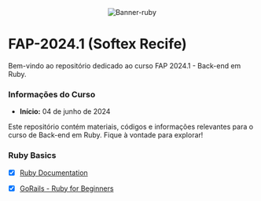 
<div align="center">
  <img src="https://github.com/paularcsarruda/FAP-2024.1/assets/122739036/90513779-c914-4203-a8ef-7e8ed30a87ab" alt="Banner-ruby">
</div>

# FAP-2024.1 (Softex Recife)

Bem-vindo ao repositório dedicado ao curso FAP 2024.1 - Back-end em Ruby.

### Informações do Curso
- **Início:** 04 de junho de 2024

Este repositório contém materiais, códigos e informações relevantes para o curso de Back-end em Ruby. Fique à vontade para explorar!

### Ruby Basics

  - [x] [Ruby Documentation](https://www.ruby-lang.org/en/documentation/)
  - [x] [GoRails - Ruby for Beginners](https://gorails.com/series/ruby-for-beginners)

